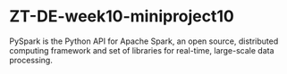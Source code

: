 # ZT-DE-week10-miniproject10

PySpark is the Python API for Apache Spark, an open source, distributed computing framework and set of libraries for real-time, large-scale data processing.

